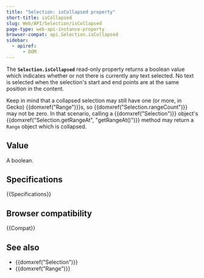 ```yaml
---
title: "Selection: isCollapsed property"
short-title: isCollapsed
slug: Web/API/Selection/isCollapsed
page-type: web-api-instance-property
browser-compat: api.Selection.isCollapsed
sidebar:
  - apiref:
      - DOM
---
```


The **`Selection.isCollapsed`** read-only property returns a
boolean value which indicates whether or not there is currently any text
selected. No text is selected when the selection's start and end points are at the same
position in the content.

Keep in mind that a collapsed selection may still have one (or more, in Gecko)
{{domxref("Range")}}s, so {{domxref("Selection.rangeCount")}} may not be zero. In that
scenario, calling a {{domxref("Selection")}} object's {{domxref("Selection.getRangeAt", "getRangeAt()")}}
method may return a `Range` object which is collapsed.

## Value

A boolean.

## Specifications

{{Specifications}}

## Browser compatibility

{{Compat}}

## See also

- {{domxref("Selection")}}
- {{domxref("Range")}}
